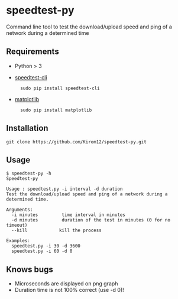 # speedtest-py

Command line tool to test the download/upload speed and ping of a network during a determined time

## Requirements
+ Python > 3

+ [speedtest-cli](https://github.com/sivel/speedtest-cli)
        
        sudo pip install speedtest-cli
+ [matplotlib](https://matplotlib.org/users/installing.html)
        
        sudo pip install matplotlib

## Installation
    git clone https://github.com/Kirom12/speedtest-py.git

## Usage
    $ speedtest-py -h
    Speedtest-py

    Usage : speedtest.py -i interval -d duration
    Test the download/upload speed and ping of a network during a determined time.

    Arguments: 
      -i minutes         time interval in minutes
      -d minutes         duration of the test in minutes (0 for no timeout)
      --kill         	kill the process

    Examples: 
      speedtest.py -i 30 -d 3600
      speedtest.py -i 60 -d 0

## Knows bugs
   * Microseconds are displayed on png graph
   * Duration time is not 100% correct (use -d 0)!
